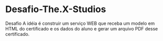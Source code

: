 # Desafio-The.X-Studios

Desafio
A idéia é construir um serviço WEB que receba um modelo em HTML do certificado e os dados do aluno e gerar um arquivo PDF desse certificado.
